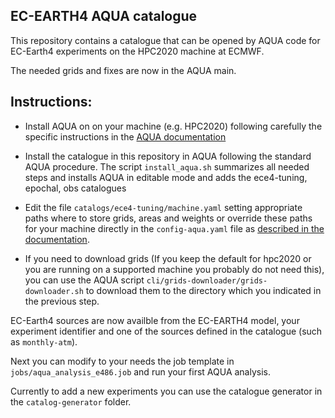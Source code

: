 ## EC-EARTH4 AQUA catalogue

This repository contains a catalogue that can be opened by AQUA code for EC-Earth4 experiments on the HPC2020 machine at ECMWF.

The needed grids and fixes are now in the AQUA main.

Instructions:
-------------

- Install AQUA on on your machine (e.g. HPC2020) following carefully the specific instructions in the [AQUA documentation](https://aqua.readthedocs.io/en/latest/installation.html)

- Install the catalogue in this repository in AQUA following the standard AQUA procedure. 
  The script ``install_aqua.sh`` summarizes all needed steps and installs AQUA in editable mode and adds the ece4-tuning, epochal, obs catalogues

- Edit the file ``catalogs/ece4-tuning/machine.yaml`` setting appropriate paths where to store grids, areas and weights or override these paths for your machine directly in the ``config-aqua.yaml`` file as [described in the documentation](https://aqua.readthedocs.io/en/latest/advanced_topics.html#set-up-the-configuration-file).

- If you need to download grids (If you keep the default for hpc2020 or you are running on
  a supported machine you probably do not need this), you can use the AQUA script 
  ``cli/grids-downloader/grids-downloader.sh`` to download them to the directory which you indicated in the previous step.

EC-Earth4 sources are now availble from the EC-EARTH4 model, your experiment identifier and one of the sources defined in the catalogue (such as ``monthly-atm``).

Next you can modify to your needs the job template in ``jobs/aqua_analysis_e486.job`` and run your first AQUA analysis.

Currently to add a new experiments you can use the catalogue generator in the ``catalog-generator`` folder.
